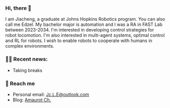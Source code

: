### Hi, there 👋

I am Jiacheng, a graduate at Johns Hopkins Robotics program. You can also call me Edzel. My bachelor major is automation and I was a RA in FAST Lab between 2023-2034. I'm interested in developing control strategies for robot locomotion. I'm also interested in multi-agent systems, optimal control and RL for robots. I wish to enable robots to cooperate with humans in complex environments.

### 🏃🏻 Recent news:

- Taking breaks

### 🧭 Reach me

- Personal email: Jc.L.E@outlook.com
- Blog: [Amaurot Ch.](https://redbowtie.github.io)
